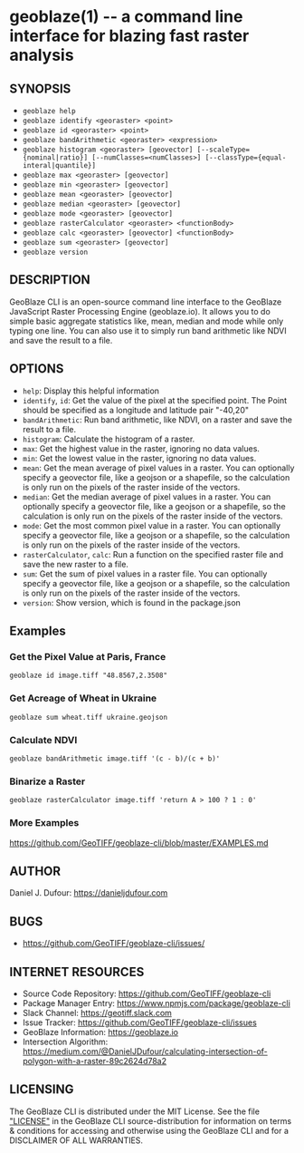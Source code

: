 # geoblaze(1) -- a command line interface for blazing fast raster analysis

## SYNOPSIS
- `geoblaze help`
- `geoblaze identify <georaster> <point>`
- `geoblaze id <georaster> <point>`
- `geoblaze bandArithmetic <georaster> <expression>`
- `geoblaze histogram <georaster> [geovector] [--scaleType={nominal|ratio}] [--numClasses=<numClasses>] [--classType={equal-interal|quantile}]`
- `geoblaze max <georaster> [geovector]`
- `geoblaze min <georaster> [geovector]`
- `geoblaze mean <georaster> [geovector]`
- `geoblaze median <georaster> [geovector]`
- `geoblaze mode <georaster> [geovector]`
- `geoblaze rasterCalculator <georaster> <functionBody>`
- `geoblaze calc <georaster> [geovector] <functionBody>`
- `geoblaze sum <georaster> [geovector]`
- `geoblaze version`


## DESCRIPTION
GeoBlaze CLI is an open-source command line interface to the GeoBlaze JavaScript Raster Processing Engine (geoblaze.io).  It allows you to do simple basic aggregate statistics like, mean, median and mode while only typing one line.  You can also use it to simply run band arithmetic like NDVI and save the result to a file.

## OPTIONS
* `help`: Display this helpful information
* `identify`, `id`: Get the value of the pixel at the specified point.  The Point should be specified as a longitude and latitude pair "-40,20"
* `bandArithmetic`: Run band arithmetic, like NDVI, on a raster and save the result to a file.
* `histogram`: Calculate the histogram of a raster.
* `max`:  Get the highest value in the raster, ignoring no data values.
* `min`:  Get the lowest value in the raster, ignoring no data values.
* `mean`: Get the mean average of pixel values in a raster.  You can optionally specify a geovector file, like a geojson or a shapefile, so the calculation is only run on the pixels of the raster inside of the vectors.
* `median`: Get the median average of pixel values in a raster.  You can optionally specify a geovector file, like a geojson or a shapefile, so the calculation is only run on the pixels of the raster inside of the vectors.
* `mode`: Get the most common pixel value in a raster.  You can optionally specify a geovector file, like a geojson or a shapefile, so the calculation is only run on the pixels of the raster inside of the vectors.
* `rasterCalculator`, `calc`: Run a function on the specified raster file and save the new raster to a file.
* `sum`:  Get the sum of pixel values in a raster file. You can optionally specify a geovector file, like a geojson or a shapefile, so the calculation is only run on the pixels of the raster inside of the vectors.
* `version`:  Show version, which is found in the package.json

## Examples
### Get the Pixel Value at Paris, France
`geoblaze id image.tiff "48.8567,2.3508"`
### Get Acreage of Wheat in Ukraine
`geoblaze sum wheat.tiff ukraine.geojson`
### Calculate NDVI
`geoblaze bandArithmetic image.tiff '(c - b)/(c + b)'`
### Binarize a Raster
`geoblaze rasterCalculator image.tiff 'return A > 100 ? 1 : 0'`
### More Examples
  https://github.com/GeoTIFF/geoblaze-cli/blob/master/EXAMPLES.md

## AUTHOR
  Daniel J. Dufour: https://danieljdufour.com

## BUGS
- https://github.com/GeoTIFF/geoblaze-cli/issues/

## INTERNET RESOURCES
- Source Code Repository: https://github.com/GeoTIFF/geoblaze-cli
- Package Manager Entry: https://www.npmjs.com/package/geoblaze-cli
- Slack Channel: https://geotiff.slack.com
- Issue Tracker: https://github.com/GeoTIFF/geoblaze-cli/issues
- GeoBlaze Information: https://geoblaze.io
- Intersection Algorithm: https://medium.com/@DanielJDufour/calculating-intersection-of-polygon-with-a-raster-89c2624d78a2

## LICENSING
  The GeoBlaze CLI is distributed under the MIT License.  See the file ["LICENSE"](LICENSE) in the GeoBlaze CLI source-distribution for information on terms & conditions for accessing and otherwise using the GeoBlaze CLI and for a DISCLAIMER OF ALL WARRANTIES.
